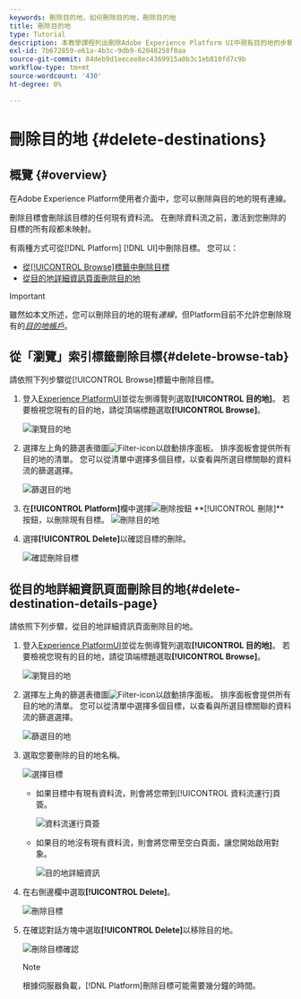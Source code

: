 ```yaml
---
keywords: 刪除目的地，如何刪除目的地，刪除目的地
title: 刪除目的地
type: Tutorial
description: 本教學課程列出刪除Adobe Experience Platform UI中現有目的地的步驟
exl-id: 7b672859-e61a-4b3c-9db9-62048258f0aa
source-git-commit: 84deb9d1eecee8ec4369915a0b3c1eb810fd7c9b
workflow-type: tm+mt
source-wordcount: '430'
ht-degree: 0%

---
```


# 刪除目的地 {#delete-destinations}

## 概覽 {#overview}

在Adobe Experience Platform使用者介面中，您可以刪除與目的地的現有連線。

刪除目標會刪除該目標的任何現有資料流。 在刪除資料流之前，激活到您刪除的目標的所有段都未映射。

有兩種方式可從[!DNL Platform] [!DNL UI]中刪除目標。 您可以：

* [從[!UICONTROL Browse]標籤中刪除目標](#delete-browse-tab)
* [從目的地詳細資訊頁面刪除目的地](#delete-destination-details-page)

>[!IMPORTANT]
>
>雖然如本文所述，您可以刪除目的地的現有&#x200B;*連線*，但Platform目前不允許您刪除現有的&#x200B;*[目的地帳戶](/help/destinations/ui/destinations-workspace.md#accounts)*。

## 從「瀏覽」索引標籤刪除目標{#delete-browse-tab}

請依照下列步驟從[!UICONTROL Browse]標籤中刪除目標。

1. 登入[Experience PlatformUI](https://platform.adobe.com/)並從左側導覽列選取&#x200B;**[!UICONTROL 目的地]**。 若要檢視您現有的目的地，請從頂端標題選取&#x200B;**[!UICONTROL Browse]**。

   ![瀏覽目的地](../assets/ui/delete-destinations/browse-destinations.png)

2. 選擇左上角的篩選表徵圖![Filter-icon](../assets/ui/delete-destinations/filter.png)以啟動排序面板。 排序面板會提供所有目的地的清單。 您可以從清單中選擇多個目標，以查看與所選目標關聯的資料流的篩選選擇。

   ![篩選目的地](../assets/ui/delete-destinations/filter-destinations.png)

3. 在&#x200B;**[!UICONTROL Platform]**&#x200B;欄中選擇![刪除按鈕](../assets/ui/delete-destinations/delete-icon.png) **[!UICONTROL 刪除]**按鈕，以刪除現有目標。
   ![刪除目的地](../assets/ui/delete-destinations/delete-destinations.png)

4. 選擇&#x200B;**[!UICONTROL Delete]**&#x200B;以確認目標的刪除。

   ![確認刪除目標](../assets/ui/delete-destinations/delete-destinations-confirm.png)


## 從目的地詳細資訊頁面刪除目的地{#delete-destination-details-page}

請依照下列步驟，從目的地詳細資訊頁面刪除目的地。

1. 登入[Experience PlatformUI](https://platform.adobe.com/)並從左側導覽列選取&#x200B;**[!UICONTROL 目的地]**。 若要檢視您現有的目的地，請從頂端標題選取&#x200B;**[!UICONTROL Browse]**。

   ![瀏覽目的地](../assets/ui/delete-destinations/browse-destinations.png)

2. 選擇左上角的篩選表徵圖![Filter-icon](../assets/ui/delete-destinations/filter.png)以啟動排序面板。 排序面板會提供所有目的地的清單。 您可以從清單中選擇多個目標，以查看與所選目標關聯的資料流的篩選選擇。

   ![篩選目的地](../assets/ui/delete-destinations/filter-destinations.png)

3. 選取您要刪除的目的地名稱。

   ![選擇目標](../assets/ui/delete-destinations/delete-destination-select.png)

   * 如果目標中有現有資料流，則會將您帶到[!UICONTROL 資料流運行]頁簽。

      ![資料流運行頁簽](../assets/ui/delete-destinations/destination-details-dataflows.png)

   * 如果目的地沒有現有資料流，則會將您帶至空白頁面，讓您開始啟用對象。

      ![目的地詳細資訊](../assets/ui/delete-destinations/destination-details-empty.png)


4. 在右側邊欄中選取&#x200B;**[!UICONTROL Delete]**。

   ![刪除目標](../assets/ui/delete-destinations/delete-destinations-button.png)

5. 在確認對話方塊中選取&#x200B;**[!UICONTROL Delete]**&#x200B;以移除目的地。

   ![刪除目標確認](..//assets/ui/delete-destinations/delete-destinations-delete.png)

   >[!NOTE]
   >
   >根據伺服器負載，[!DNL Platform]刪除目標可能需要幾分鐘的時間。
